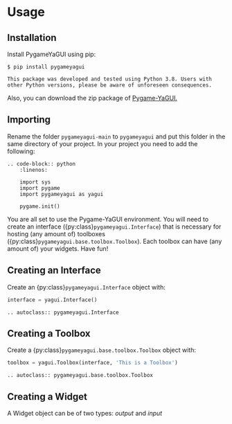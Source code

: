 # Usage

## Installation

Install PygameYaGUI using pip:

```console
$ pip install pygameyagui
```
```{admonition} About Python version
This package was developed and tested using Python 3.8. Users with other Python versions, please be aware of unforeseen consequences.
```

Also, you can download the zip package of [Pygame-YaGUI.](https://github.com/alxndremaciel/pygameyagui/archive/refs/heads/main.zip)

## Importing

Rename the folder `pygameyagui-main` to `pygameyagui` and put this folder in the same directory of your project. In your project you need to add the following:

```{eval-rst}
.. code-block:: python
    :linenos:

    import sys
    import pygame
    import pygameyagui as yagui

    pygame.init()
```

You are all set to use the Pygame-YaGUI environment. You will need to create an interface ({py:class}`pygameyagui.Interface`) that is necessary for hosting (any amount of) toolboxes ({py:class}`pygameyagui.base.toolbox.Toolbox`). Each toolbox can have (any amount of) your widgets. Have fun!

## Creating an Interface

Create an {py:class}`pygameyagui.Interface` object with:
```python
interface = yagui.Interface()
```

```{eval-rst} 
.. autoclass:: pygameyagui.Interface
```

## Creating a Toolbox

Create a {py:class}`pygameyagui.base.toolbox.Toolbox` object with:

```python
toolbox = yagui.Toolbox(interface, 'This is a Toolbox')
```
 
```{eval-rst}
.. autoclass:: pygameyagui.base.toolbox.Toolbox
``` 

## Creating a Widget

A Widget object can be of two types: _output_ and _input_